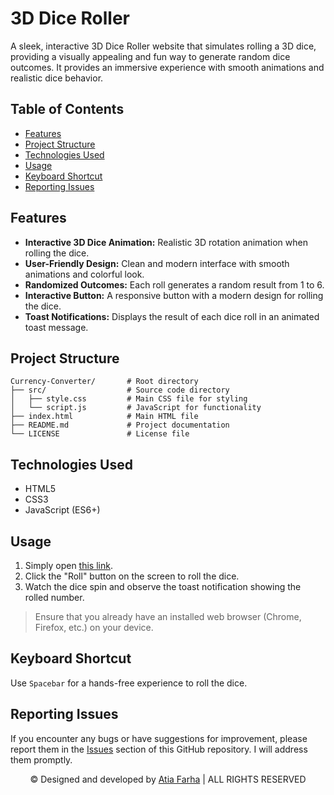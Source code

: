 # 3D Dice Roller

A sleek, interactive 3D Dice Roller website that simulates rolling a 3D dice, providing a visually appealing and fun way to generate random dice outcomes. It provides an immersive experience with smooth animations and realistic dice behavior. 

## Table of Contents

- [Features](#features)
- [Project Structure](#project-structure)
- [Technologies Used](#technologies-used)
- [Usage](#usage)
- [Keyboard Shortcut](#keyboard-shortcut)
- [Reporting Issues](#reporting-issues)

## Features

- **Interactive 3D Dice Animation:** Realistic 3D rotation animation when rolling the dice.
- **User-Friendly Design:** Clean and modern interface with smooth animations and colorful look.
- **Randomized Outcomes:** Each roll generates a random result from 1 to 6.
- **Interactive Button:** A responsive button with a modern design for rolling the dice.
- **Toast Notifications:** Displays the result of each dice roll in an animated toast message.

## Project Structure

```plaintext
Currency-Converter/       # Root directory 
├── src/                  # Source code directory
│   ├── style.css         # Main CSS file for styling
│   └── script.js         # JavaScript for functionality
├── index.html            # Main HTML file
├── README.md             # Project documentation
└── LICENSE               # License file 
```

## Technologies Used

- HTML5
- CSS3
- JavaScript (ES6+)

## Usage

1. Simply open <a href="https://atia-farha.github.io/3d-dice-roller/" target="_blank">this link</a>.
2. Click the "Roll" button on the screen to roll the dice.
3. Watch the dice spin and observe the toast notification showing the rolled number.

> Ensure that you already have an installed web browser (Chrome, Firefox, etc.) on your device.

## Keyboard Shortcut

Use `Spacebar` for a hands-free experience to roll the dice.

## Reporting Issues

If you encounter any bugs or have suggestions for improvement, please report them in the <a href="https://github.com/Atia-Farha/3d-dice-roller/issues" target="_blank">Issues</a> section of this GitHub repository. I will address them promptly.

<p align="center">© Designed and developed by <a href="https://github.com/Atia-Farha" target="_blank">Atia Farha</a> | ALL RIGHTS RESERVED</p>
